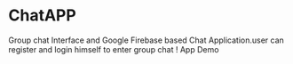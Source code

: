 # ChatAPP
Group chat Interface and Google Firebase based Chat Application.user can register and login himself to enter group chat !
App Demo
